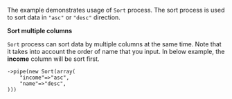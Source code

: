 The example demonstrates usage of `Sort` process. The sort process is used to sort data in `"asc"` or `"desc"` direction.

__Sort multiple columns__

`Sort` process can sort data by multiple columns at the same time. Note that it takes into account the order of name that you input. In below example, the __income__ column will be sort first.

```
->pipe(new Sort(array(
    "income"=>"asc",
    "name"=>"desc",
)))
```